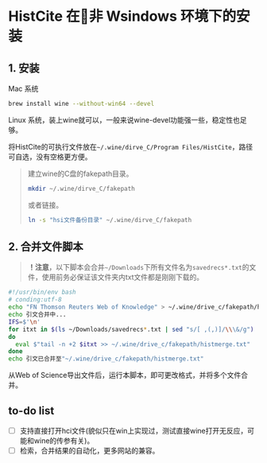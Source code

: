 # HistCite 在非 Wsindows 环境下的安装

## 1. 安装

Mac 系统

```sh
brew install wine --without-win64 --devel
```

Linux 系统，装上wine就可以，一般来说wine-devel功能强一些，稳定性也足够。

将HistCite的可执行文件放在`~/.wine/dirve_C/Program Files/HistCite`，路径可自选，没有空格更方便。

> 建立wine的C盘的fakepath目录。
> ```sh
> mkdir ~/.wine/dirve_C/fakepath
> ```
> 或者链接。
> ```sh
> ln -s "hsi文件备份目录" ~/.wine/dirve_C/fakepath
> ```

## 2. 合并文件脚本

> **！注意**，以下脚本会合并`~/Downloads`下所有文件名为`savedrecs*.txt`的文件，使用前务必保证该文件夹内txt文件都是刚刚下载的。

```sh
#!/usr/bin/env bash
# conding:utf-8
echo "FN Thomson Reuters Web of Knowledge" > ~/.wine/drive_c/fakepath/histmerge.txt
echo 引文合并中...
IFS=$'\n'
for itxt in $(ls ~/Downloads/savedrecs*.txt | sed "s/[ ,(,)]/\\\&/g")
do
  eval $"tail -n +2 $itxt >> ~/.wine/drive_c/fakepath/histmerge.txt"
done
echo 引文已合并至"~/.wine/drive_c/fakepath/histmerge.txt"
```

从Web of Science导出文件后，运行本脚本，即可更改格式，并将多个文件合并。


## to-do list

- [ ] 支持直接打开hci文件(貌似只在win上实现过，测试直接wine打开无反应，可能和wine的传参有关)。
- [ ] 检索，合并结果的自动化，更多网站的兼容。
